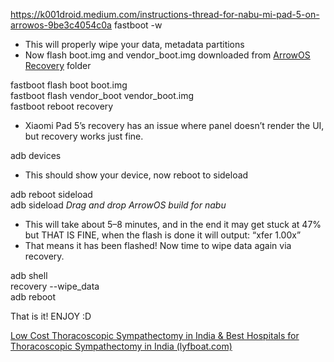 https://k001droid.medium.com/instructions-thread-for-nabu-mi-pad-5-on-arrowos-9be3c4054c0a
fastboot -w

- This will properly wipe your data, metadata partitions
- Now flash boot.img and vendor_boot.img downloaded from [ArrowOS Recovery](https://sourceforge.net/projects/kubersharma001/files/nabu/) folder

fastboot flash boot boot.img  
fastboot flash vendor_boot vendor_boot.img  
fastboot reboot recovery

- Xiaomi Pad 5’s recovery has an issue where panel doesn’t render the UI, but recovery works just fine.

adb devices

- This should show your device, now reboot to sideload

adb reboot sideload  
adb sideload *Drag and drop ArrowOS build for nabu*

- This will take about 5–8 minutes, and in the end it may get stuck at 47% but THAT IS FINE, when the flash is done it will output: “xfer 1.00x”
- That means it has been flashed! Now time to wipe data again via recovery.

adb shell  
recovery --wipe_data  
adb reboot

That is it! ENJOY :D

[Low Cost Thoracoscopic Sympathectomy in India & Best Hospitals for Thoracoscopic Sympathectomy in India (lyfboat.com)](https://www.lyfboat.com/hospitals/thoracoscopic-cervical-sympathectomy-hospitals-and-costs-in-india/)
